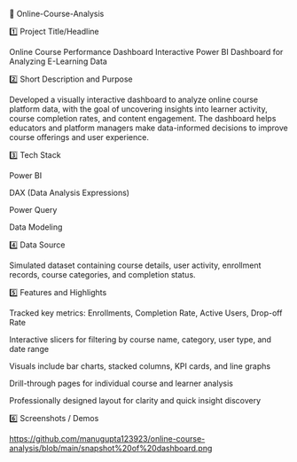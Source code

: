 📘 Online-Course-Analysis

1️⃣ Project Title/Headline

Online Course Performance Dashboard
Interactive Power BI Dashboard for Analyzing E-Learning Data

2️⃣ Short Description and Purpose

Developed a visually interactive dashboard to analyze online course platform data, with the goal of uncovering insights into learner activity, course completion rates, and content engagement. The dashboard helps educators and platform managers make data-informed decisions to improve course offerings and user experience.

3️⃣ Tech Stack

Power BI

DAX (Data Analysis Expressions)

Power Query

Data Modeling

4️⃣ Data Source

Simulated dataset containing course details, user activity, enrollment records, course categories, and completion status.

5️⃣ Features and Highlights

Tracked key metrics: Enrollments, Completion Rate, Active Users, Drop-off Rate

Interactive slicers for filtering by course name, category, user type, and date range

Visuals include bar charts, stacked columns, KPI cards, and line graphs

Drill-through pages for individual course and learner analysis

Professionally designed layout for clarity and quick insight discovery

6️⃣ Screenshots / Demos

https://github.com/manugupta123923/online-course-analysis/blob/main/snapshot%20of%20dashboard.png
